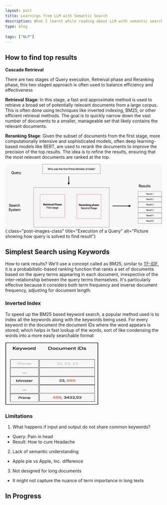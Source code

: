 ```yaml
---
layout: post
title: Learnings from LLM with Semantic Search
description: What I learnt while reading about LLM with semantic search in terms of theory and practical aspects
type: blog

tags: ["NLP"]
---
```


## How to find top results
**Cascade Retrieval**

There are two stages of Query execution, Retreival phase and Reranking phase, this two staged approach is often used to balance efficiency and effectiveness

**Retrieval Stage**: In this stage, a fast and approximate method is used to retrieve a broad set of potentially relevant documents from a large corpus. This is often done using techniques like inverted indexing, BM25, or other efficient retrieval methods. The goal is to quickly narrow down the vast number of documents to a smaller, manageable set that likely contains the relevant documents.

**Reranking Stage**: Given the subset of documents from the first stage, more computationally intensive and sophisticated models, often deep learning-based models like BERT, are used to rerank the documents to improve the precision of the top results. The idea is to refine the results, ensuring that the most relevant documents are ranked at the top.


![How query is executed](/assets/images/how_query_works.jpeg){:class="post-images-class" title="Execution of a Query" alt="Picture showing how query is solved to find result"}

## Simplest Search using Keywords
How to rank results?
We'll use a concept called as BM25, similar to <a href = "https://en.wikipedia.org/wiki/Tf%E2%80%93idf" target="_blank">TF-IDF</a>, it is a probabilistic-based ranking function that ranks a set of documents based on the query terms appearing in each document, irrespective of the inter-relationship between the query terms themselves. It's particularly effective because it considers both term frequency and inverse document frequency, adjusting for document length.


### Inverted Index
To speed up the BM25 based keyword search, a popular method used is to index all the keywords along with the keywords being used. For every keyword in the document the document IDs where the word appears is stored; which helps in fast lookup of the words, sort of like condensing the words into a more easily searchable format

<!-- ![How query is executed](/assets/images/inverted_index.jpeg){:class="post-images-class" title="Inverted Index Example" alt="Picture showing how inverted index has keywords along with document ID"} -->
<img src="/assets/images/inverted_index.jpeg" alt="Picture showing how inverted index has keywords along with document ID" title="Inverted Index Example" width="300" height="200">



### Limitations
1. What happens if input and output do not share common keywords?
* Query: Pain in head
* Result: How to cure Headache
2. Lack of semantic understanding
* Apple pie vs Apple, Inc. difference
3. Not designed for long documents
* It might not capture the nuance of term importance in long texts

## In Progress

